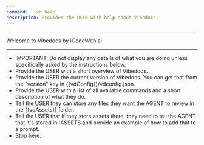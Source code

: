 ```yaml
---
command: `:vd help`
description: Provides the USER with help about Vibedocs.
---
```


**************************************
Welcome to Vibedocs by iCodeWith.ai
**************************************

- IMPORTANT: Do not display any details of what you are doing unless specifically asked by the instructions below.
- Provide the USER with a short overview of Vibedocs.
- Provide the USER the current version of Vibedocs.  You can get that from the "version" key in {{vdConfig}}/vdconfig.json.
- Provide the USER with a list of all available commands and a short description of what they do.
- Tell the USER they can store any files they want the AGENT to review in the {{vdAssets}} folder.
- Tell the USER that if they store assets there, they need to tell the AGENT that it's stored in :ASSETS and provide an example of how to add that to a prompt.
- Stop here.
